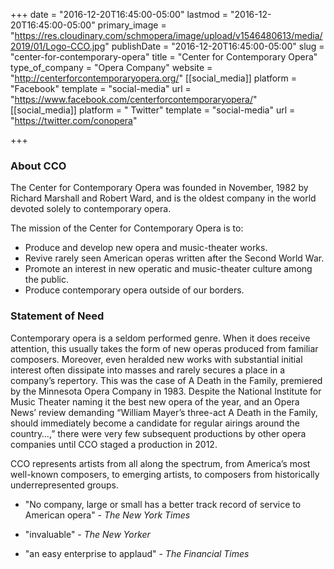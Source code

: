 +++
date = "2016-12-20T16:45:00-05:00"
lastmod = "2016-12-20T16:45:00-05:00"
primary_image = "https://res.cloudinary.com/schmopera/image/upload/v1546480613/media/2019/01/Logo-CCO.jpg"
publishDate = "2016-12-20T16:45:00-05:00"
slug = "center-for-contemporary-opera"
title = "Center for Contemporary Opera"
type_of_company = "Opera Company"
website = "http://centerforcontemporaryopera.org/"
[[social_media]]
platform = "Facebook"
template = "social-media"
url = "https://www.facebook.com/centerforcontemporaryopera/"
[[social_media]]
platform = " Twitter"
template = "social-media"
url = "https://twitter.com/conopera"

+++
### About CCO

The Center for Contemporary Opera was founded in November, 1982 by Richard Marshall and Robert Ward, and is the oldest company in the world devoted solely to contemporary opera.

The mission of the Center for Contemporary Opera is to:

- Produce and develop new opera and music-theater works.
- Revive rarely seen American operas written after the Second World War.
- Promote an interest in new operatic and music-theater culture among the public.
- Produce contemporary opera outside of our borders.

### Statement of Need

Contemporary opera is a seldom performed genre. When it does receive attention, this usually takes the form of new operas produced from familiar composers. Moreover, even heralded new works with substantial initial interest often dissipate into masses and rarely secures a place in a company’s repertory. This was the case of A Death in the Family, premiered by the Minnesota Opera Company in 1983. Despite the National Institute for Music Theater naming it the best new opera of the year, and an Opera News’ review demanding “William Mayer’s three-act A Death in the Family, should immediately become a candidate for regular airings around the country…,” there were very few subsequent productions by other opera companies until CCO staged a production in 2012.

CCO represents artists from all along the spectrum, from America’s most well-known composers, to emerging artists, to composers from historically underrepresented groups.

- "No company, large or small has a better track record of service to American opera" - *The New York Times*

- "invaluable" - *The New Yorker*

- "an easy enterprise to applaud" - *The Financial Times*